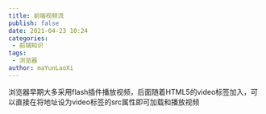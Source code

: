 ```yaml
---
title: 前端视频流
publish: false
date: 2021-04-23 10:24
categories:
 - 前端知识
tags:
 - 浏览器
author: maYunLaoXi
---
```


浏览器早期大多采用flash插件播放视频，后面随着HTML5的video标签加入，可以直接在将地址设为video标签的src属性即可加载和播放视频